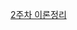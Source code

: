 [2주차 이론정리](https://delightful-pheasant-bd0.notion.site/2-1-22fb95ee0b38800ab4bfef3b9bc4e530?source=copy_link)
